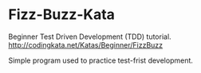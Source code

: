 Fizz-Buzz-Kata
==============

Beginner Test Driven Development (TDD) tutorial. 
http://codingkata.net/Katas/Beginner/FizzBuzz

Simple program used to practice test-frist development. 
